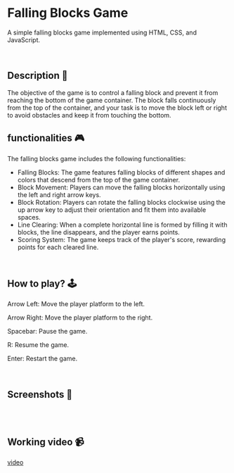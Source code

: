 # Falling Blocks Game

A simple falling blocks game implemented using HTML, CSS, and JavaScript.

<br>

## **Description 📃**

The objective of the game is to control a falling block and prevent it from reaching the bottom of the game container. The block falls continuously from the top of the container, and your task is to move the block left or right to avoid obstacles and keep it from touching the bottom.


## **functionalities 🎮**
The falling blocks game includes the following functionalities:

- Falling Blocks: The game features falling blocks of different shapes and colors that descend from the top of the game container.
- Block Movement: Players can move the falling blocks horizontally using the left and right arrow keys.
- Block Rotation: Players can rotate the falling blocks clockwise using the up arrow key to adjust their orientation and fit them into available spaces.
- Line Clearing: When a complete horizontal line is formed by filling it with blocks, the line disappears, and the player earns points.
- Scoring System: The game keeps track of the player's score, rewarding points for each cleared line. 



<br>

## **How to play? 🕹️**
Arrow Left: Move the player platform to the left.

Arrow Right: Move the player platform to the right.

Spacebar: Pause the game.

R: Resume the game.

Enter: Restart the game.

<br>

## **Screenshots 📸**

<br>
<!-- add your screenshots like this -->
<!-- ![image](https://github.com/thakurdiwakar/GameZone/blob/newGame/assets/images/Falling_Blocks.png) -->

<br>

## **Working video 📹**
[video](https://drive.google.com/file/d/1jxws-hBhND0c8u6pW3JHJ5ReHkoJKnRR/view?usp=drive_link)

